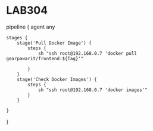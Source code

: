# LAB304

pipeline {
    agent any

    stages {
        stage('Pull Docker Image') {
            steps {
                sh "ssh root@192.168.0.7 'docker pull gearpawarit/frontend:${Tag}'"
                
            }
        }
        stage('Check Docker Images') {
            steps {
                sh "ssh root@192.168.0.7 'docker images'"
            }
        }
        
    }
}